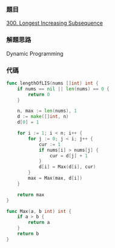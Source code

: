 ### 題目

[300. Longest Increasing Subsequence](https://leetcode.com/problems/longest-increasing-subsequence/)

### 解題思路

Dynamic Programming

### 代碼

```go
func lengthOfLIS(nums []int) int {
	if nums == nil || len(nums) == 0 {
		return 0
	}

	n, max := len(nums), 1
	d := make([]int, n)
	d[0] = 1

	for i := 1; i < n; i++ {
		for j := 0; j < i; j++ {
			cur := 1
			if nums[i] > nums[j] {
				cur = d[j] + 1
			}
			d[i] = Max(d[i], cur)
		}
		max = Max(max, d[i])
	}

	return max
}

func Max(a, b int) int {
	if a > b {
		return a
	}
	return b
}
```
